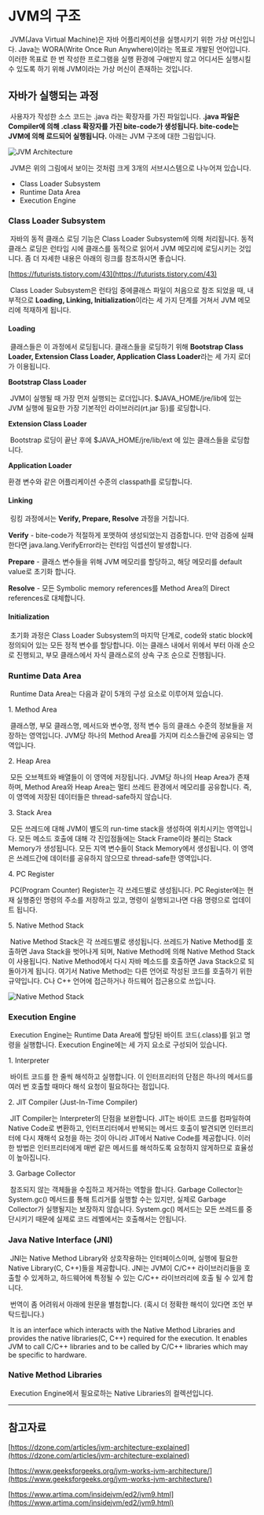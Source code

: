 # JVM의 구조

 JVM(Java Virtual Machine)은 자바 어플리케이션을 실행시키기 위한 가상 머신입니다. Java는 WORA(Write Once Run Anywhere)이라는 목표로 개발된 언어입니다. 이러한 목표로 한 번 작성한 프로그램을 실행 환경에 구애받지 않고 어디서든 실행시킬 수 있도록 하기 위해 JVM이라는 가상 머신이 존재하는 것입니다.

## 자바가 실행되는 과정

 사용자가 작성한 소스 코드는 .java 라는 확장자를 가진 파일입니다. **.java 파일은 Compiler에 의해 .class 확장자를 가진 bite-code가 생성됩니다. bite-code는 JVM에 의해 로드되어 실행됩니다.** 아래는 JVM 구조에 대한 그림입니다.

![JVM Architecture](./images/2020-07-30-jvm-architecture/JVM-Architecture.png)

 JVM은 위의 그림에서 보이는 것처럼 크게 3개의 서브시스템으로 나누어져 있습니다.

-   Class Loader Subsystem
-   Runtime Data Area
-   Execution Engine

### Class Loader Subsystem

 자바의 동적 클래스 로딩 기능은 Class Loader Subsystem에 의해 처리됩니다. 동적 클래스 로딩은 런타임 시에 클래스를 동적으로 읽어서 JVM 메모리에 로딩시키는 것입니다. 좀 더 자세한 내용은 아래의 링크를 참조하시면 좋습니다.

[https://futurists.tistory.com/43](https://futurists.tistory.com/43)

 Class Loader Subsystem은 런타임 중에클래스 파일이 처음으로 참조 되었을 때, 내부적으로 **Loading, Linking, Initialization**이라는 세 가지 단계를 거쳐서 JVM 메모리에 적재하게 됩니다.

#### Loading

 클래스들은 이 과정에서 로딩됩니다. 클래스들을 로딩하기 위해 **Bootstrap Class Loader, Extension Class Loader, Application Class Loader**라는 세 가지 로더가 이용됩니다.

**Bootstrap Class Loader**

 JVM이 실행될 때 가장 먼저 실행되는 로더입니다. $JAVA\_HOME/jre/lib에 있는 JVM 실행에 필요한 가장 기본적인 라이브러리(rt.jar 등)를 로딩합니다.

**Extension Class Loader**

 Bootstrap 로딩이 끝난 후에 $JAVA\_HOME/jre/lib/ext 에 있는 클래스들을 로딩합니다.

**Application Loader**

환경 변수와 같은 어플리케이션 수준의 classpath를 로딩합니다.

#### Linking

 링킹 과정에서는 **Verify, Prepare, Resolve** 과정을 거칩니다.

**Verify** - bite-code가 적절하게 포맷하여 생성되었는지 검증합니다. 만약 검증에 실패한다면 java.lang.VerifyError라는 런타임 익셉션이 발생합니다.

**Prepare** - 클래스 변수들을 위해 JVM 메모리를 할당하고, 해당 메모리를 default value로 초기화 합니다.

**Resolve** - 모든 Symbolic memory references를 Method Area의 Direct references로 대체합니다. 

#### Initialization

 초기화 과정은 Class Loader Subsystem의 마지막 단계로, code와 static block에 정의되어 있는 모든 정적 변수를 할당합니다. 이는 클래스 내에서 위에서 부터 아래 순으로 진행되고, 부모 클래스에서 자식 클래스로의 상속 구조 순으로 진행됩니다.

### Runtime Data Area

 Runtime Data Area는 다음과 같이 5개의 구성 요소로 이루어져 있습니다.

1\. Method Area

 클래스명, 부모 클래스명, 메서드와 변수명, 정적 변수 등의 클래스 수준의 정보들을 저장하는 영역입니다. JVM당 하나의 Method Area를 가지며 리소스들간에 공유되는 영역입니다.

2\. Heap Area

 모든 오브젝트와 배열들이 이 영역에 저장됩니다. JVM당 하나의 Heap Area가 존재하며, Method Area와 Heap Area는 멀티 쓰레드 환경에서 메모리를 공유합니다. 즉, 이 영역에 저장된 데이터들은 thread-safe하지 않습니다.

3\. Stack Area

 모든 쓰레드에 대해 JVM이 별도의 run-time stack을 생성하여 위치시키는 영역입니다. 모든 메소드 호출에 대해 각 진입점들에는 Stack Frame이라 불리는 Stack Memory가 생성됩니다. 모든 지역 변수들이 Stack Memory에서 생성됩니다. 이 영역은 쓰레드간에 데이터를 공유하지 않으므로 thread-safe한 영역입니다.

4\. PC Register

 PC(Program Counter) Register는 각 쓰레드별로 생성됩니다. PC Register에는 현재 실행중인 명령의 주소를 저장하고 있고, 명령이 실행되고나면 다음 명령으로 업데이트 됩니다.

5\. Native Method Stack

 Native Method Stack은 각 쓰레드별로 생성됩니다. 쓰레드가 Native Method를 호출하면 Java Stack을 벗어나게 되며, Native Method에 의해 Native Method Stack이 사용됩니다. Native Method에서 다시 자바 메소드를 호출하면 Java Stack으로 되돌아가게 됩니다. 여기서 Native Method는 다른 언어로 작성된 코드를 호출하기 위한 규약입니다. C나 C++ 언어에 접근하거나 하드웨어 접근용으로 쓰입니다.

![Native Method Stack](./images/2020-07-30-jvm-architecture/native-method-stack.gif)

### Execution Engine

 Execution Engine는 Runtime Data Area에 할당된 바이트 코드(.class)를 읽고 명령을 실행합니다. Execution Engine에는 세 가지 요소로 구성되어 있습니다.

1\. Interpreter

 바이트 코드를 한 줄씩 해석하고 실행합니다. 이 인터프리터의 단점은 하나의 메서드를 여러 번 호출할 때마다 해석 요청이 필요하다는 점입니다.

2\. JIT Compiler (Just-In-Time Compiler)

 JIT Compiler는 Interpreter의 단점을 보완합니다. JIT는 바이트 코드를 컴파일하여 Native Code로 변환하고, 인터프리터에서 반복되는 메서드 호출이 발견되면 인터프리터에 다시 재해석 요청을 하는 것이 아니라 JIT에서 Native Code를 제공합니다. 이러한 방법은 인터프리터에게 매번 같은 메서드를 해석하도록 요청하지 않게하므로 효율성이 높아집니다.

3\. Garbage Collector

 참조되지 않는 객체들을 수집하고 제거하는 역할을 합니다. Garbage Collector는 System.gc() 메서드를 통해 트리거를 실행할 수는 있지만, 실제로 Garbage Collector가 실행될지는 보장하지 않습니다. System.gc() 메서드는 모든 쓰레드를 중단시키기 때문에 실제로 코드 레벨에서는 호출해서는 안됩니다.

### Java Native Interface (JNI)

 JNI는 Native Method Library와 상호작용하는 인터페이스이며, 실행에 필요한 Native Library(C, C++)들을 제공합니다. JNI는 JVM이 C/C++ 라이브러리들을 호출할 수 있게하고, 하드웨어에 특정될 수 있는 C/C++ 라이브러리에 호출 될 수 있게 합니다.

 번역이 좀 어려워서 아래에 원문을 별첨합니다. (혹시 더 정확한 해석이 있다면 조언 부탁드립니다.)

  
 It is an interface which interacts with the Native Method Libraries and provides the native libraries(C, C++) required for the execution. It enables JVM to call C/C++ libraries and to be called by C/C++ libraries which may be specific to hardware.

### Native Method Libraries

 Execution Engine에서 필요로하는 Native Libraries의 컬렉션입니다.

---

## 참고자료

[https://dzone.com/articles/jvm-architecture-explained](https://dzone.com/articles/jvm-architecture-explained)

[https://www.geeksforgeeks.org/jvm-works-jvm-architecture/](https://www.geeksforgeeks.org/jvm-works-jvm-architecture/)

[https://www.artima.com/insidejvm/ed2/jvm9.html](https://www.artima.com/insidejvm/ed2/jvm9.html)
